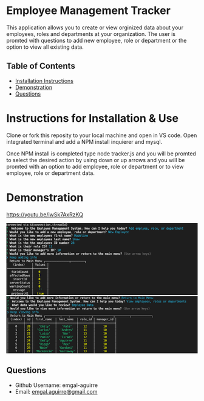 # Employee Management Tracker
This application allows you to create or view orginized data about your employees, roles and departments at your organization.
The user is promted with questions to add new employee, role or department or the option to view all existing data. 

 ## Table of Contents 
 * [Installation Instructions](#Installation-Instructions)  
 * [Demonstration](#Demonstration)
 * [Questions](#Questions) 
 

 
# Instructions for Installation & Use
Clone or fork this reposity to your local machine and open in VS code.
Open integrated terminal and add a NPM install inquierer and mysql. 

Once NPM install is completed type node tracker.js and you will be promted to select the desired action by using down or up arrows and you will be promted with an option to add employee, role or department or to view employee, role or department data. 



# Demonstration
https://youtu.be/iwSk7AxRzKQ

 ![ ](Assets/Screen%20Shot%201.png)
 ![ ](Assets/Screen%20Shot%202.png)
 



 ## Questions  
 * Github Username: emgal-aguirre 
 * Email: emgal.aguirre@gmail.com 
 
